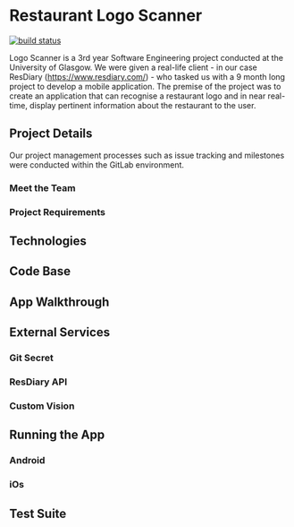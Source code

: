 # Restaurant Logo Scanner
[![build status](https://stgit.dcs.gla.ac.uk/tp3-2019-se06/se06-main/badges/master/pipeline.svg)](https://stgit.dcs.gla.ac.uk/tp3-2019-se06/se06-main/commits/master)

Logo Scanner is a 3rd year Software Engineering project conducted at the University of Glasgow. We were given a real-life client - in our case ResDiary (https://www.resdiary.com/) - who tasked us with a 9 month long project to develop a mobile application. The premise of the project was to create an application that can recognise a restaurant logo and in near real-time, display pertinent information about the restaurant to the user.

## Project Details
Our project management processes such as issue tracking and milestones were conducted within the GitLab environment.

### Meet the Team

### Project Requirements

## Technologies

## Code Base

## App Walkthrough

## External Services
### Git Secret

### ResDiary API

### Custom Vision

## Running the App
### Android

### iOs

## Test Suite